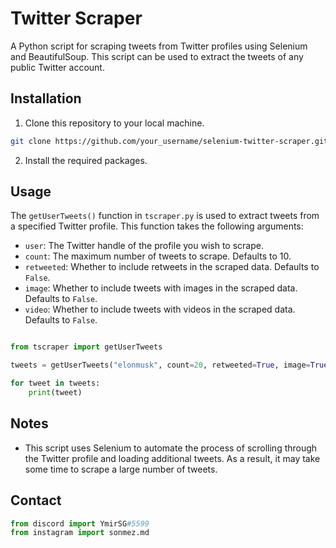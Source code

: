 # Twitter Scraper

A Python script for scraping tweets from Twitter profiles using Selenium and BeautifulSoup. This script can be used to extract the tweets of any public Twitter account. 

## Installation

1. Clone this repository to your local machine.

```bash
git clone https://github.com/your_username/selenium-twitter-scraper.git
```

2. Install the required packages.

## Usage

The `getUserTweets()` function in `tscraper.py` is used to extract tweets from a specified Twitter profile. This function takes the following arguments:

- `user`: The Twitter handle of the profile you wish to scrape.
- `count`: The maximum number of tweets to scrape. Defaults to 10.
- `retweeted`: Whether to include retweets in the scraped data. Defaults to `False`.
- `image`: Whether to include tweets with images in the scraped data. Defaults to `False`.
- `video`: Whether to include tweets with videos in the scraped data. Defaults to `False`.

```python

from tscraper import getUserTweets

tweets = getUserTweets("elonmusk", count=20, retweeted=True, image=True, video=True)

for tweet in tweets:
    print(tweet)
```

## Notes

- This script uses Selenium to automate the process of scrolling through the Twitter profile and loading additional tweets. As a result, it may take some time to scrape a large number of tweets.

## Contact

```python
from discord import YmirSG#5599
from instagram import sonmez.md
```
